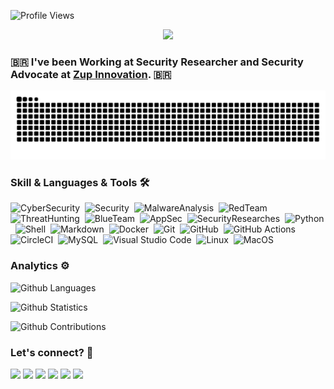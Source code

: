![Profile Views](http://estruyf-github.azurewebsites.net/api/VisitorHit?user=filipi86&repo=filipi86&countColorcountColor)


<p align="center">
  <img height="500" src="https://media-exp1.licdn.com/dms/image/C5603AQED-OnPPDOq9w/profile-displayphoto-shrink_800_800/0/1589792434245?e=1626307200&v=beta&t=FNqJ7wJYBEauOLNdUI8cgOoZxk8Op74GRDR-sderd_g">
</p>

### 🇧🇷 I've been Working at Security Researcher and Security Advocate at [Zup Innovation](https://www.zup.com.br/). 🇧🇷

![Snake animation](https://github.com/GuillaumeFalourd/GuillaumeFalourd/blob/output/github-contribution-grid-snake.svg)

### Skill & Languages & Tools 🛠  
![CyberSecurity](https://img.shields.io/badge/-CyberSecurity-05122A?style=flat&logo=hackaday&color=black)&nbsp;
![Security](https://img.shields.io/badge/-Security-05122A?style=flat&logo=hackaday&color=black)&nbsp;
![MalwareAnalysis](https://img.shields.io/badge/-MalwareAnalysis-05122A?style=flat&logo=hackaday&color=black)&nbsp;
![RedTeam](https://img.shields.io/badge/-RedTeam-FF0000?style=flat&logo=hackaday&color=red)&nbsp;
![ThreatHunting](https://img.shields.io/badge/-ThreatHunting-05122A?style=flat&logo=hackaday&color=purple)&nbsp;
![BlueTeam](https://img.shields.io/badge/-BlueTeam-05122A?style=flat&logo=hackaday&color=blue)&nbsp;
![AppSec](https://img.shields.io/badge/-AppSec-05122A?style=flat&logo=hackaday&color=yeallow)&nbsp;
![SecurityResearches](https://img.shields.io/badge/-SecurityResearches-05122A?style=flat&logo=hackaday&color=white)&nbsp; 
![Python](https://img.shields.io/badge/-Python-05122A?style=flat&logo=python)&nbsp;
![Shell](https://img.shields.io/badge/Shell-05122A?style=flat&logo=gnu-bash&logoColor=white)&nbsp;
![Markdown](https://img.shields.io/badge/-Markdown-05122A?style=flat&logo=markdown)&nbsp;
![Docker](https://img.shields.io/badge/-Docker-05122A?style=flat&logo=docker)&nbsp;
![Git](https://img.shields.io/badge/-Git-05122A?style=flat&logo=git)&nbsp;
![GitHub](https://img.shields.io/badge/-GitHub-05122A?style=flat&logo=github)&nbsp;
![GitHub Actions](https://img.shields.io/badge/GitHub%20Actions%20-05122A?style=flat&logo=github-actions&logoColor=white)&nbsp;
![CircleCI](https://img.shields.io/badge/CircleCI-05122A?style=flat&logo=circleci&logoColor=white)&nbsp;
![MySQL](https://img.shields.io/badge/-MySQL-05122A?style=flat&logo=mysql&logoColor=white)&nbsp;
![Visual Studio Code](https://img.shields.io/badge/-Visual%20Studio%20Code-05122A?style=flat&logo=visual-studio-code&logoColor=007ACC)&nbsp;
![Linux](https://img.shields.io/badge/-Linux-05122A?style=flat&logo=linux&logoColor=white)&nbsp;
![MacOS](https://img.shields.io/badge/-MacOS-05122A?style=flat&logo=apple)&nbsp;


### Analytics ⚙️

![Github Languages](https://github-readme-stats.vercel.app/api/top-langs/?username=filipi86&layout=compact&count_private=true)

![Github Statistics](https://github-readme-stats.vercel.app/api/?username=filipi86&count_private=true&show_icons=true)

![Github Contributions](https://github-readme-streak-stats.herokuapp.com/?user=filipi86&hide_border=true)

### Let's connect? 🤝

<p align="left">
<a href="https://bit.ly/FilipiGitHub"><img src="https://img.shields.io/badge/GitHub-%23121011.svg?&style=flat&logo=github&logoColor=white"/></a>
<a href="http://bit.ly/FilipiLinkedin"><img src="https://img.shields.io/badge/Linkedin-%230077B5.svg?&style=flat&logo=linkedin&logoColor=white"/></a>
<a href="http://bit.ly/FilipiTwitter"><img src="https://img.shields.io/badge/Twitter-%231DA1F2.svg?&style=flat&logo=Twitter&logoColor=white"/></a>
<a href="http://bit.ly/FilipiWebSite"><img src="https://img.shields.io/badge/WebPage-100000?style=flag&logo=blogger&logoColor=white"/></a>
<a href="http://bit.ly/FilipiInstagram"><img src="https://img.shields.io/badge/Instagram-%23E4405F.svg?&style=flat&logo=Instagram&logoColor=white"/></a>
<a href="http://bit.ly/FilipiMedium"><img src="https://img.shields.io/badge/Medium-%23000000.svg?&style=flat&logo=Medium&logoColor=white"/></a>

</p>
